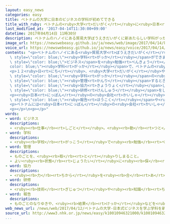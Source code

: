 ```yaml
---
layout: easy_news
categories: easy
title: ベトナムの大学に日本のビジネスの学科が初めてできる
title_with_ruby: ベトナムの<ruby>大学<rt>だいがく</rt></ruby>に<ruby>日本<rt>にっぽん</rt></ruby>のビジネスの<ruby>学科<rt>がっか</rt></ruby>が<ruby>初<rt>はじ</rt></ruby>めてできる
last_modified_at: '2017-04-14T11:30:00+09:00'
datetime: 2017年04月14日 11時30分
description: ベトナムのハノイにある貿易大学ぼうえきだいがくに新あたらしい学科がっかができました。
image_url: https://newswebeasy.github.io/ja/news/web/image/2017/04/14/k10010946321000.jpg
voice_url: https://newswebeasy.github.io/ja/news/easy/voice/2017/04/14/k10010946321000.mp3
contents: "<p>ベトナムのハノイにある<ruby>貿易大学<rt>ぼうえきだいがく</rt></ruby>に<ruby>新<rt>あたら</rt></ruby>しい<span\
  \ style=\"color: blue;\"><ruby>学科<rt>がっか</rt></ruby></span>ができました。<ruby>日本<rt>にっぽん</rt></ruby>の<span\
  \ style=\"color: blue;\">ビジネス</span>を<ruby>勉強<rt>べんきょう</rt></ruby>する<span style=\"\
  color: blue;\"><ruby>学科<rt>がっか</rt></ruby></span>で、ベトナムの<ruby>大学<rt>だいがく</rt></ruby>では<ruby>初<rt>はじ</rt></ruby>めてです。<ruby>授業<rt>じゅぎょう</rt></ruby>は９<ruby>月<rt>がつ</rt></ruby>から<ruby>始<rt>はじ</rt></ruby>まります。</p>\n\
  <p>１２<ruby>日<rt>にち</rt></ruby>、<ruby>大学<rt>だいがく</rt></ruby>や<ruby>日本<rt>にっぽん</rt></ruby>の<ruby>会社<rt>かいしゃ</rt></ruby>の<ruby>人<rt>ひと</rt></ruby>が１００<ruby>人<rt>にん</rt></ruby>ぐらい<ruby>集<rt>あつ</rt></ruby>まって、<ruby>新<rt>あたら</rt></ruby>しい<span\
  \ style=\"color: blue;\"><ruby>学科<rt>がっか</rt></ruby></span>の<ruby>説明会<rt>せつめいかい</rt></ruby>がありました。１<ruby>年<rt>ねん</rt></ruby>の<ruby>半分<rt>はんぶん</rt></ruby>ぐらいの<ruby>授業<rt>じゅぎょう</rt></ruby>で、<ruby>物<rt>もの</rt></ruby>を<ruby>作<rt>つく</rt></ruby>るときや<ruby>工場<rt>こうじょう</rt></ruby>を<span\
  \ style=\"color: blue;\"><ruby>管理<rt>かんり</rt></ruby></span>するときの<ruby>日本<rt>にっぽん</rt></ruby>のやり<ruby>方<rt>かた</rt></ruby>を<ruby>教<rt>おし</rt></ruby>えます。<ruby>大学<rt>だいがく</rt></ruby>の<ruby>人<rt>ひと</rt></ruby>は、<ruby>日本<rt>にっぽん</rt></ruby>の<ruby>会社<rt>かいしゃ</rt></ruby>に<span\
  \ style=\"color: blue;\"><ruby>協力<rt>きょうりょく</rt></ruby></span>してもらって１<ruby>年生<rt>ねんせい</rt></ruby>から<ruby>仕事<rt>しごと</rt></ruby>の<span\
  \ style=\"color: blue;\"><ruby>研修<rt>けんしゅう</rt></ruby></span>をしたいと<ruby>話<rt>はな</rt></ruby>しました。</p>\n\
  <p><ruby>日本<rt>にっぽん</rt></ruby>の<ruby>会社<rt>かいしゃ</rt></ruby>の<ruby>人<rt>ひと</rt></ruby>は「<ruby>仕事<rt>しごと</rt></ruby>の<ruby>場所<rt>ばしょ</rt></ruby>をきれいに<ruby>片<rt>かた</rt></ruby>づけたり、<span\
  \ style=\"color: blue;\"><ruby>報告<rt>ほうこく</rt></ruby></span>や<ruby>連絡<rt>れんらく</rt></ruby>をしたりすることが<ruby>日本<rt>にっぽん</rt></ruby>の<ruby>会社<rt>かいしゃ</rt></ruby>では<ruby>大事<rt>だいじ</rt></ruby>だと<ruby>知<rt>し</rt></ruby>ってほしいです」と<ruby>言<rt>い</rt></ruby>いました。</p>\n\
  <p>ベトナムには<ruby>日本<rt>にっぽん</rt></ruby>の<ruby>会社<rt>かいしゃ</rt></ruby>が１０<ruby>年<rt>ねん</rt></ruby><ruby>前<rt>まえ</rt></ruby>の３<ruby>倍<rt>ばい</rt></ruby>の１６００<ruby>以上<rt>いじょう</rt></ruby>あります。<ruby>日本<rt>にっぽん</rt></ruby>の<ruby>会社<rt>かいしゃ</rt></ruby>は、<ruby>会社<rt>かいしゃ</rt></ruby>の<ruby>役<rt>やく</rt></ruby>に<ruby>立<rt>た</rt></ruby>つ<ruby>人<rt>ひと</rt></ruby>を<ruby>大学<rt>だいがく</rt></ruby>で<ruby>育<rt>そだ</rt></ruby>ててほしいと<ruby>考<rt>かんが</rt></ruby>えています。</p>\n\
  <p></p>\n<p></p>"
words:
- word: ビジネス
  descriptions:
  - <ruby><rb>仕事</rb><rt>しごと</rt></ruby>。<ruby><rb>勤</rb><rt>つと</rt></ruby>め。<ruby><rb>商売</rb><rt>しょうばい</rt></ruby>。
- word: 学科
  descriptions:
  - <ruby><rb>学校</rb><rt>がっこう</rt></ruby>で<ruby><rb>勉強</rb><rt>べんきょう</rt></ruby>する<ruby><rb>科目</rb><rt>かもく</rt></ruby>。<ruby><rb>例</rb><rt>たと</rt></ruby>えば、<ruby><rb>国語</rb><rt>こくご</rt></ruby>・<ruby><rb>算数</rb><rt>さんすう</rt></ruby>・<ruby><rb>音楽</rb><rt>おんがく</rt></ruby>など。
- word: 管理
  descriptions:
  - ものごとを、<ruby><rb>取</rb><rt>と</rt></ruby>りしまること。
  - よい<ruby><rb>状態</rb><rt>じょうたい</rt></ruby>に<ruby><rb>保</rb><rt>たも</rt></ruby>つこと。
- word: 協力
  descriptions:
  - <ruby><rb>力</rb><rt>ちから</rt></ruby>を<ruby><rb>合</rb><rt>あ</rt></ruby>わせて、ものごとを<ruby><rb>行</rb><rt>おこな</rt></ruby>うこと。
- word: 研修
  descriptions:
  - <ruby><rb>技術</rb><rt>ぎじゅつ</rt></ruby>や<ruby><rb>知識</rb><rt>ちしき</rt></ruby>を<ruby><rb>高</rb><rt>たか</rt></ruby>めるために、<ruby><rb>特別</rb><rt>とくべつ</rt></ruby>な<ruby><rb>勉強</rb><rt>べんきょう</rt></ruby>や<ruby><rb>実習</rb><rt>じっしゅう</rt></ruby>をすること。
- word: 報告
  descriptions:
  - ものごとのなりゆきや、<ruby><rb>結果</rb><rt>けっか</rt></ruby>などを<ruby><rb>知</rb><rt>し</rt></ruby>らせること。また、その<ruby><rb>内容</rb><rt>ないよう</rt></ruby>。
web_news_url: /news/web/2017/04/12/ベトナムの大学-日本式ビジネスを学ぶ学科を新設へ/
source_url: http://www3.nhk.or.jp/news/easy/k10010946321000/k10010946321000.html
...
```

